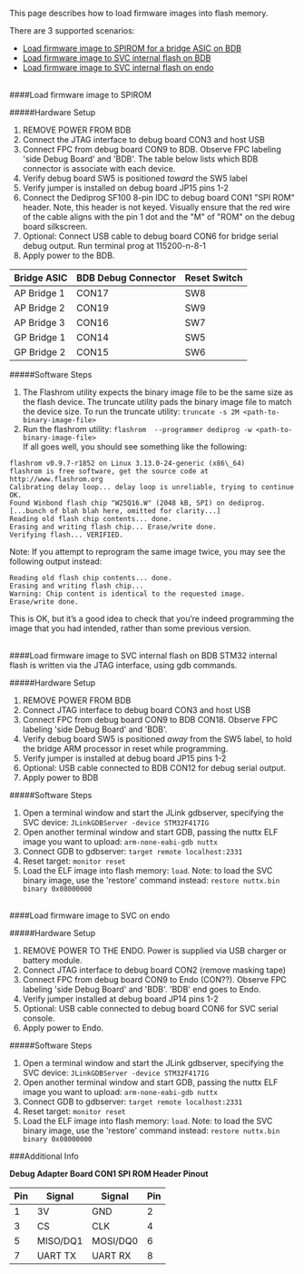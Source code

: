 This page describes how to load firmware images into flash memory.  

There are 3 supported scenarios:
* [Load firmware image to SPIROM for a bridge ASIC on BDB](Flashing-images#load-firmware-image-to-spirom)
* [Load firmware image to SVC internal flash on BDB](Flashing-images#load-firmware-image-to-svc-internal-flash-on-bdb)
* [Load firmware image to SVC internal flash on endo](Flashing-images#load-firmware-image-to-svc-on-endo)


<br>
####Load firmware image to SPIROM

#####Hardware Setup
1. REMOVE POWER FROM BDB
2. Connect the JTAG interface to debug board CON3 and host USB
3. Connect FPC from debug board CON9 to BDB. Observe FPC labeling 'side Debug
Board' and 'BDB'. The table below lists which BDB connector is associate with each device.
4. Verify debug board SW5 is positioned *toward* the SW5 label  
5. Verify jumper is installed on debug board JP15 pins 1-2
6. Connect the Dediprog SF100 8-pin IDC to debug board CON1 "SPI ROM" header. Note, this header is not keyed. Visually ensure that the red wire of the cable aligns with the pin 1 dot and the "M" of "ROM" on the debug board silkscreen.
7. Optional: Connect USB cable to debug board CON6 for bridge serial debug output. Run terminal prog at 115200-n-8-1  
8. Apply power to the BDB. 


Bridge ASIC | BDB Debug Connector | Reset Switch 
------------|---------------------|-------------
AP Bridge 1 | CON17  | SW8
AP Bridge 2 | CON19  | SW9
AP Bridge 3 | CON16  | SW7
GP Bridge 1 | CON14  | SW5
GP Bridge 2 | CON15  | SW6


#####Software Steps

1. The Flashrom utility expects the binary image file to be the same size as the flash device. The truncate utility pads the binary image file to match the device size.
To run the truncate utility: `truncate -s 2M <path-to-binary-image-file>`   
2. Run the flashrom utility: `flashrom  --programmer dediprog -w <path-to-binary-image-file>`  
If all goes well, you should see something like the following:
```
flashrom v0.9.7-r1852 on Linux 3.13.0-24-generic (x86\_64)
flashrom is free software, get the source code at
http://www.flashrom.org
Calibrating delay loop... delay loop is unreliable, trying to continue
OK.
Found Winbond flash chip "W25Q16.W" (2048 kB, SPI) on dediprog.
[...bunch of blah blah here, omitted for clarity...]
Reading old flash chip contents... done.
Erasing and writing flash chip... Erase/write done.
Verifying flash... VERIFIED.
```
Note: If you attempt to reprogram the same image twice, you may see the following output instead:
```
Reading old flash chip contents... done.
Erasing and writing flash chip...
Warning: Chip content is identical to the requested image.
Erase/write done.
```
This is OK, but it’s a good idea to check that you’re indeed programming
the image that you had intended, rather than some previous version.

<br>
####Load firmware image to SVC internal flash on BDB
STM32 internal flash is written via the JTAG interface, 
using gdb commands.

#####Hardware Setup
1. REMOVE POWER FROM BDB
2. Connect JTAG interface to debug board CON3 and host USB
3. Connect FPC from debug board CON9 to BDB CON18. Observe FPC labeling 'side Debug
Board' and 'BDB'. 
4. Verify debug board SW5 is positioned *away* from the SW5 label, to hold the bridge ARM processor in reset while programming.  
5. Verify jumper is installed at debug board JP15 pins 1-2  
6. Optional: USB cable connected to BDB CON12 for debug serial output.  
7. Apply power to BDB

#####Software Steps  
1. Open a terminal window and start the JLink gdbserver, specifying the SVC device: `JLinkGDBServer -device STM32F417IG`
2.  Open another terminal window and start GDB, passing the nuttx ELF image you want to upload: `arm-none-eabi-gdb nuttx`
3. Connect GDB to gdbserver: `target remote localhost:2331`
4. Reset target: `monitor reset`
5. Load the ELF image into flash memory: `load`. Note: to load the SVC binary image, use the 'restore' command instead: `restore nuttx.bin binary 0x08000000`

<br>
####Load firmware image to SVC on endo

#####Hardware Setup
  
1. REMOVE POWER TO THE ENDO. Power is supplied via USB charger or battery module.  
2. Connect JTAG interface to debug board CON2 (remove masking tape) 
3. Connect FPC from debug board CON9 to Endo (CON??). Observe FPC labeling 'side Debug
Board' and 'BDB'. 'BDB' end goes to Endo.
4. Verify jumper installed at debug board JP14 pins 1-2  
5. Optional: USB cable connected to debug board CON6 for SVC serial console.  
6. Apply power to Endo.
 
#####Software Steps  
1. Open a terminal window and start the JLink gdbserver, specifying the SVC device: `JLinkGDBServer -device STM32F417IG`
2.  Open another terminal window and start GDB, passing the nuttx ELF image you want to upload: `arm-none-eabi-gdb nuttx`
3. Connect GDB to gdbserver: `target remote localhost:2331`
4. Reset target: `monitor reset`
5. Load the ELF image into flash memory: `load`. Note: to load the SVC binary image, use the 'restore' command instead:
   `restore nuttx.bin binary 0x08000000`


###Additional Info

**Debug Adapter Board CON1 SPI ROM Header Pinout**  

Pin|Signal|Signal|Pin
---|------|------|---
1|3V   |GND  |2
3|CS   |CLK  |4
5|MISO/DQ1|MOSI/DQ0 |6
7|UART TX|UART RX |8
